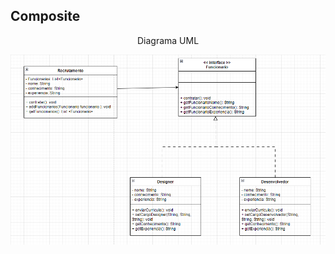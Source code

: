 <h2> Composite </h2>
<div align="center"> 
    <p> Diagrama UML </p>
    <img src="DiagramaClasses/composite3.png">
</div>